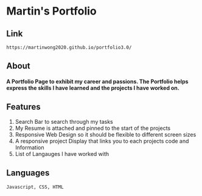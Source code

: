 # Martin's Portfolio
## Link
    https://martinwong2020.github.io/portfolio3.0/
## About
#### A Portfolio Page to exhibit my career and passions. The Portfolio helps express the skills I have learned and the projects I have worked on.

## Features
1. Search Bar to search through my tasks
2. My Resume is attached and pinned to the start of the projects
3. Responsive Web Design so it should be flexible to different screen sizes
4. A responsive project Display that links you to each projects code and Information
5. List of Langauges I have worked with
## Languages
    Javascript, CSS, HTML
